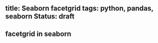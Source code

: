 title: Seaborn facetgrid
tags: python, pandas, seaborn
Status: draft
---

facetgrid in seaborn
---
```python

```


